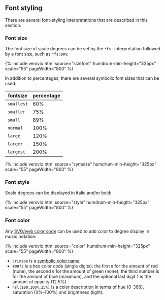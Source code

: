 

## Font styling ##

There are several font-styling interpretations that are described in this section.



### Font size ###

The font size of scale degrees can be set by the `*fs:` interpretation followed by a font size, such as `*fs:80%`:


{% include verovio.html
	source="sizefont"
	humdrum-min-height="325px"
	scale="55"
	pageWidth="800"
%}
<script type="application/x-humdrum" id="sizefont">
**kern	**deg	**deg	**deg	**deg
*clefG2	*	*fs:75%	*fs:120%	*fs:100%
*M4/4	*	*circle	*	*box
*k[]	*	*	*	*
*C:	*C:	*C:	*C:	*C:
=1	=1	=1	=1	=1
4c	1	1	1	1
4d	2	2	2	2
4e	3	3	3	3
4f	4	4	4	4
*	*	*	*	*fs:50%
4g	5	5	5	5
4a	6	6	6	6
*	*	*	*	*fs:200%
4b	7	7	7	7
4cc	1	1	1	1
=	=	=	=	=
*-	*-	*-	*-	*-
</script>

In addition to percentages, there are several symbolic font sizes that can be used:


| fontsize   | percentage |
| ---        | ---        |
| `smallest` |  60%       |
| `smaller`  |  75%       |
| `small`    |  89%       |
| `normal`   | 100%       |
| `large`    | 120%       |
| `larger`  | 150%       |
| `largest`  | 200%       |


{% include verovio.html
	source="symsize"
	humdrum-min-height="325px"
	scale="55"
	pageWidth="800"
%}
<script type="application/x-humdrum" id="symsize">
**kern	**deg	**deg	**deg
*clefG2	*fs:normal	*fs:smallest	*fs:largest
*M4/4	*	*circle	*box
*k[]	*	*	*
*C:	*C:	*C:	*C:
=1	=1	=1	=1
4c	1	1	1
4d	2	2	2
*	*	*fs:smallest	*fs:largest
4e	3	3	3
4f	4	4	4
*	*	*fs:smaller	*fs:larger
4g	5	5	5
4a	6	6	6
*	*	*fs:small	*fs:large
4b	7	7	7
4cc	1	1	1
=	=	=	=
*-	*-	*-	*-
</script>



### Font style ###

Scale degrees can be displayed in italic and/or bold:

{% include verovio.html
	source="style"
	humdrum-min-height="325px"
	scale="55"
	pageWidth="800"
%}
<script type="application/x-humdrum" id="style">
**kern	**deg	**deg	**deg	**deg
*clefG2	*	*italic	*bold	*italic
*M4/4	*	*	*	*bold
*k[]	*	*	*	*
*C:	*C:	*C:	*C:	*C:
=1	=1	=1	=1	=1
4c	1	1	1	1
4d	2	2	2	2
4e	3	3	3	3
4f	4	4	4	4
4g	5	5	5	5
*	*italic	*	*	*
*	*bold	*	*	*
*	*circle	*	*	*
4a	6	6	6	6
*	*Xitalic	*	*	*
*	*Xbold	*	*	*
*	*Xcircle	*	*	*
4b	7	7	7	7
4cc	1	1	1	1
=	=	=	=	=
*-	*-	*-	*-	*-
</script>



### Font color ###

Any <a href="https://en.wikipedia.org/wiki/Web_colors" target="_blank">SVG/web color code</a> 
can be used to add color to degree display in music notation:

{% include verovio.html
	source="color"
	humdrum-min-height="325px"
	scale="55"
	pageWidth="800"
%}
<script type="application/x-humdrum" id="color">
**kern	**deg	**deg	**deg	**deg
*clefG2	*	*color:crimson	*color:#00f2	*color:hsl(180,100%,25%)
*M4/4	*	*	*	*bold
*k[]	*	*	*	*
*C:	*C:	*C:	*C:	*C:
=1	=1	=1	=1	=1
4c	1	1	1	1
4d	2	2	2	2
4e	3	3	3	3
4f	4	4	4	4
*	*bold	*	*	*
*	*color:limegreen	*	*	*
4g	5	5	5	5
4a	6	6	6	6
4b	7	7	7	7
4cc	1	1	1	1
=	=	=	=	=
*-	*-	*-	*-	*-
</script>


* `crimson` is a <a href="https://www.december.com/html/spec/colorsvg.html" target="_blank">symbolic color name</a>
* `#00f2` is a hex color code (single digits): the first `0` for the amount of red (none), the second `0` for the amount of green (none), the third number is for the amount of blue (maximum), and the optional last digit `2` is the amount of opacity (12.5%).
* `hsl(180,100%,25%)` is a color description in terms of hue (0&ndash;360), saturation (0%&ndash;100%) and brightness (light).



